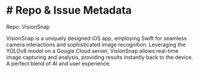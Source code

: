 #  # Repo & Issue Metadata
Repo: VisionSnap

VisionSnap is a uniquely designed iOS app, employing Swift for seamless camera interactions and sophisticated image recognition. Leveraging the YOLOv8 model on a Google Cloud server, VisionSnap allows real-time image capturing and analysis, providing results instantly back to the device. A perfect blend of AI and user experience.

